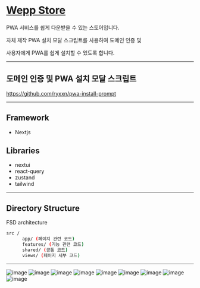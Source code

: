 <h1><a href="https://weppstore.com">Wepp Store</a></h1>

PWA 서비스를 쉽게 다운받을 수 있는 스토어입니다.

자체 제작 PWA 설치 모달 스크립트를 사용하여 도메인 인증 및

사용자에게 PWA를 쉽게 설치할 수 있도록 합니다.

---

## 도메인 인증 및 PWA 설치 모달 스크립트

https://github.com/ryxxn/pwa-install-prompt

---

## Framework

- Nextjs

## Libraries

- nextui
- react-query
- zustand
- tailwind

---

## Directory Structure

FSD architecture

```bash
src /
      app/ (페이지 관련 코드)
      features/ (기능 관련 코드)
      shared/ (공통 코드)
      views/ (페이지 세부 코드)
```

---

![image](https://github.com/user-attachments/assets/62edc231-e8a4-4cd1-9edd-cca54d632e1c)
![image](https://github.com/user-attachments/assets/241654fc-3722-4161-b31f-810220eddfb5)
![image](https://github.com/user-attachments/assets/0728cdbc-9220-4a53-9777-9f1ebd2323d9)
![image](https://github.com/user-attachments/assets/541ae737-5b92-45ea-8e2c-a4e4225fef8c)
![image](https://github.com/user-attachments/assets/f6d3c90a-1320-4f75-92d9-28744161efda)
![image](https://github.com/user-attachments/assets/773e3877-1966-4653-bedf-3e8beb6c0f8a)
![image](https://github.com/user-attachments/assets/1bd2f12f-9e5c-4419-b03a-854d203e6238)
![image](https://github.com/user-attachments/assets/22a3f35e-15fb-4dc6-b8eb-f95e8e2edced)
![image](https://github.com/user-attachments/assets/585cbff7-adc7-45f8-a9d5-730461f4c7b1)
